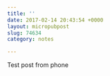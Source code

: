 ```yaml
---
title: ''
date: 2017-02-14 20:43:54 +0000
layout: micropubpost
slug: 74634
category: notes

---
```

Test post from phone
